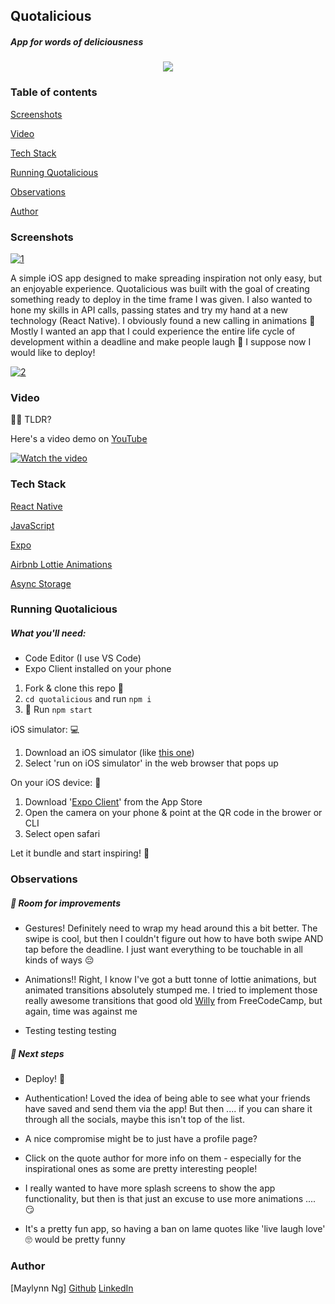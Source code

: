 ## Quotalicious

##### App for words of deliciousness 

<p align="center">
  <img src="https://s8.gifyu.com/images/quotaliciousLogo.gif" />
</p>

### Table of contents

[Screenshots](#screen-shots)

[Video](#video)

[Tech Stack](#tech-stack)  

[Running Quotalicious](#running-quotalicious)  

[Observations](#observations)  

[Author](#author)  



### Screenshots

<a href="https://ibb.co/4dTM26Y"><img src="https://i.ibb.co/dg26tdL/1.png" alt="1" border="0" /></a>

A simple iOS app designed to make spreading inspiration not only easy, but an enjoyable experience. Quotalicious was built with the goal of creating something ready to deploy in the time frame I was given. I also wanted to hone my skills in API calls, passing states and try my hand at a new technology (React Native). I obviously found a new calling in animations :green_heart: Mostly I wanted an app that I could experience the entire life cycle of development within a deadline and make people laugh :grimacing: I suppose now I would like to deploy!


<a href="https://ibb.co/Z2XXzjK"><img src="https://i.ibb.co/Bn332pj/2.png" alt="2" border="0" /></a>


### Video

:no_good_woman: TLDR?

Here's a video demo on [YouTube](https://youtu.be/7rETqXeTP14)

[![Watch the video](https://ibb.co/HHq9g0h)](https://www.youtube.com/watch?v=7rETqXeTP14&feature=youtu.be)

### Tech Stack

[React Native](https://reactnative.dev/)  

[JavaScript](https://www.javascript.com/)  

[Expo](https://expo.io/)  

[Airbnb Lottie Animations](https://airbnb.io/lottie/#/)  

[Async Storage](https://github.com/react-native-community/async-storage)  



### Running Quotalicious

##### What you'll need:

- Code Editor (I use VS Code)
- Expo Client installed on your phone



1. Fork & clone this repo :fork_and_knife:
2. `cd quotalicious` and run `npm i` 
3. :rocket: Run `npm start` 



iOS simulator: :computer:

1. Download an iOS simulator (like [this one](https://apps.apple.com/gb/app/xcode/id497799835?mt=12))
2. Select 'run on iOS simulator' in the web browser that pops up



On your iOS device: :iphone:

1. Download '[Expo Client](https://apps.apple.com/gb/app/expo-client/id982107779)' from the App Store
2. Open the camera on your phone & point at the QR code in the brower or CLI
3. Select open safari



Let it bundle and start inspiring! :dizzy:



### Observations

##### 🧰 Room for improvements

- Gestures! Definitely need to wrap my head around this a bit better. The swipe is cool, but then I couldn't figure out how to have both swipe AND tap before the deadline. I just want everything to be touchable in all kinds of ways :pensive:

- Animations!! Right, I know I've got a butt tonne of lottie animations, but animated transitions absolutely stumped me. I tried to implement those really awesome transitions that good old [Willy](https://www.youtube.com/user/wcandill) from FreeCodeCamp, but again, time was against me
- Testing testing testing 



##### :wrench: Next steps

- Deploy! :tada: 

- Authentication! Loved the idea of being able to see what your friends have saved and send them via the app! But then .... if you can share it through all the socials, maybe this isn't top of the list.

- A nice compromise might be to just have a profile page? 

- Click on the quote author for more info on them - especially for the inspirational ones as some are pretty interesting people!

- I really wanted to have more splash screens to show the app functionality, but then is that just an excuse to use more animations .... :smirk:

- It's a pretty fun app, so having a ban on lame quotes like 'live laugh love' :roll_eyes: would be pretty funny

  

### Author

[Maylynn Ng]  [Github](https://github.com/maylynn-ng/) [LinkedIn](https://www.linkedin.com/in/maylynn-ng/) 
